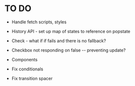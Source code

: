 # TO DO

- Handle fetch scripts, styles
- History API - set up map of states to reference on popstate
- Check - what if if fails and there is no fallback?
- Checkbox not responding on false -- preventing update?
- Components
- Fix conditionals

- Fix transition spacer
